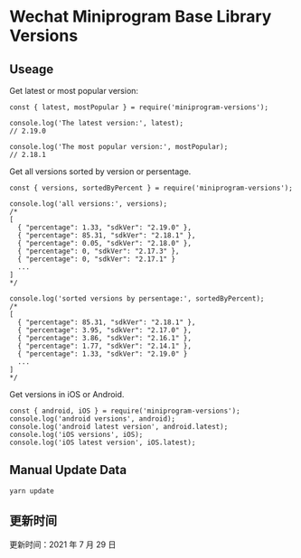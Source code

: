 
# Wechat Miniprogram Base Library Versions

## Useage

Get latest or most popular version:

```;
const { latest, mostPopular } = require('miniprogram-versions');

console.log('The latest version:', latest);
// 2.19.0

console.log('The most popular version:', mostPopular);
// 2.18.1

```

Get all versions sorted by version or persentage.

```
const { versions, sortedByPercent } = require('miniprogram-versions');

console.log('all versions:', versions);
/*
[
  { "percentage": 1.33, "sdkVer": "2.19.0" },
  { "percentage": 85.31, "sdkVer": "2.18.1" },
  { "percentage": 0.05, "sdkVer": "2.18.0" },
  { "percentage": 0, "sdkVer": "2.17.3" },
  { "percentage": 0, "sdkVer": "2.17.1" }
  ...
]
*/

console.log('sorted versions by persentage:', sortedByPercent);
/*
[
  { "percentage": 85.31, "sdkVer": "2.18.1" },
  { "percentage": 3.95, "sdkVer": "2.17.0" },
  { "percentage": 3.86, "sdkVer": "2.16.1" },
  { "percentage": 1.77, "sdkVer": "2.14.1" },
  { "percentage": 1.33, "sdkVer": "2.19.0" }
  ...
]
*/
```

Get versions in iOS or Android.

```
const { android, iOS } = require('miniprogram-versions');
console.log('android versions', android);
console.log('android latest version', android.latest);
console.log('iOS versions', iOS);
console.log('iOS latest version', iOS.latest);
```

## Manual Update Data

```
yarn update
```

## 更新时间

更新时间：2021 年 7 月 29 日
